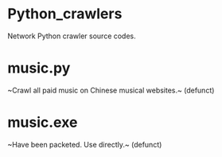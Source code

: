 # Python_crawlers
Network Python crawler source codes.
# music.py
~Crawl all paid music on Chinese musical websites.~ (defunct)
# music.exe
~Have been packeted. Use directly.~ (defunct)
